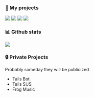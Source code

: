### 📘 My projects

[![](https://github-readme-stats.vercel.app/api/pin/?username=pikachutw&repo=Discord.js-v13-Command-Handler)](https://github.com/PikachuTW/Discord.js-v13-Command-Handler)
[![](https://github-readme-stats.vercel.app/api/pin/?username=pikachutw&repo=FB-SAO-Random-Frame)](https://github.com/PikachuTW/FB-SAO-Random-Frame)
[![](https://github-readme-stats.vercel.app/api/pin/?username=pikachutw&repo=Face-Recognition)](https://github.com/PikachuTW/Face-Recognition)
[![](https://github-readme-stats.vercel.app/api/pin/?username=pikachutw&repo=Discord-AI-Reply-Bot)](https://github.com/PikachuTW/Discord-AI-Reply-Bot)

### 📊 Github stats
[![](https://github-readme-streak-stats.herokuapp.com/?user=pikachutw&theme=default&date_format=M%20j%5B%2C%20Y%5D)](https://github.com/PikachuTW)

### 🔒 Private Projects

Probably someday they will be publicized

* Tails Bot
* Tails SUS
* Frog Music
